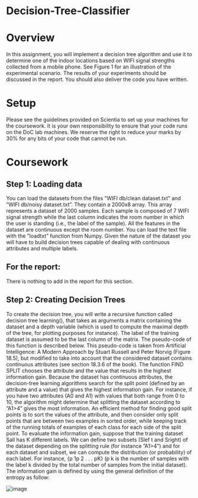 # Decision-Tree-Classifier

# Overview
In this assignment, you will implement a decision tree algorithm and use it to determine one of the indoor
locations based on WIFI signal strengths collected from a mobile phone. See Figure 1 for an illustration of
the experimental scenario. The results of your experiments should be discussed in the report. You should also
deliver the code you have written.

# Setup
Please see the guidelines provided on Scientia to set up your machines for the coursework. It is your own
responsibility to ensure that your code runs on the DoC lab machines. We reserve the right to reduce your
marks by 30% for any bits of your code that cannot be run.

# Coursework
## Step 1: Loading data
You can load the datasets from the files ”WIFI db/clean dataset.txt” and
”WIFI db/noisy dataset.txt”. They contain a 2000x8 array. This array represents a dataset of 2000 samples.
Each sample is composed of 7 WIFI signal strength while the last column indicates the room number in which
the user is standing (i.e., the label of the sample). All the features in the dataset are continuous except
the room number. You can load the text file with the ”loadtxt” function from Numpy. Given the nature
of the dataset you will have to build decision trees capable of dealing with continuous attributes and multiple
labels.

## For the report:
There is nothing to add in the report for this section.

## Step 2: Creating Decision Trees
To create the decision tree, you will write a recursive function called decision tree learning(), that takes as
arguments a matrix containing the dataset and a depth variable (which is used to compute the maximal depth
of the tree, for plotting purposes for instance). The label of the training dataset is assumed to be the last
column of the matrix. The pseudo-code of this function is described below. This pseudo-code is taken from
Artificial Intelligence: A Modern Approach by Stuart Russell and Peter Norvig (Figure 18.5), but modified to
take into account that the considered dataset contains continuous attributes (see section 18.3.6 of the book).
The function FIND SPLIT chooses the attribute and the value that results in the highest information gain.
Because the dataset has continuous attributes, the decision-tree learning algorithms search for the split point
(defined by an attribute and a value) that gives the highest information gain. For instance, if you have two
attributes (A0 and A1) with values that both range from 0 to 10, the algorithm might determine that splitting
the dataset according to ”A1>4” gives the most information. An efficient method for finding good split points
is to sort the values of the attribute, and then consider only split points that are between two examples in sorted
order, while keeping track of the running totals of examples of each class for each side of the split point.
To evaluate the information gain, suppose that the training dataset Sall has K different labels. We can define
two subsets (Slef t and Sright) of the dataset depending on the splitting rule (for instance ”A1>4”) and for each
dataset and subset, we can compute the distribution (or probability) of each label. For instance, {p
1p
2
. . . pK}
(p
k
is the number of samples with the label k divided by the total number of samples from the initial dataset).
The information gain is defined by using the general definition of the entropy as follow:

![image](https://user-images.githubusercontent.com/83886065/229232520-c73f0e70-74a6-484f-a69c-1048c318def4.png)


